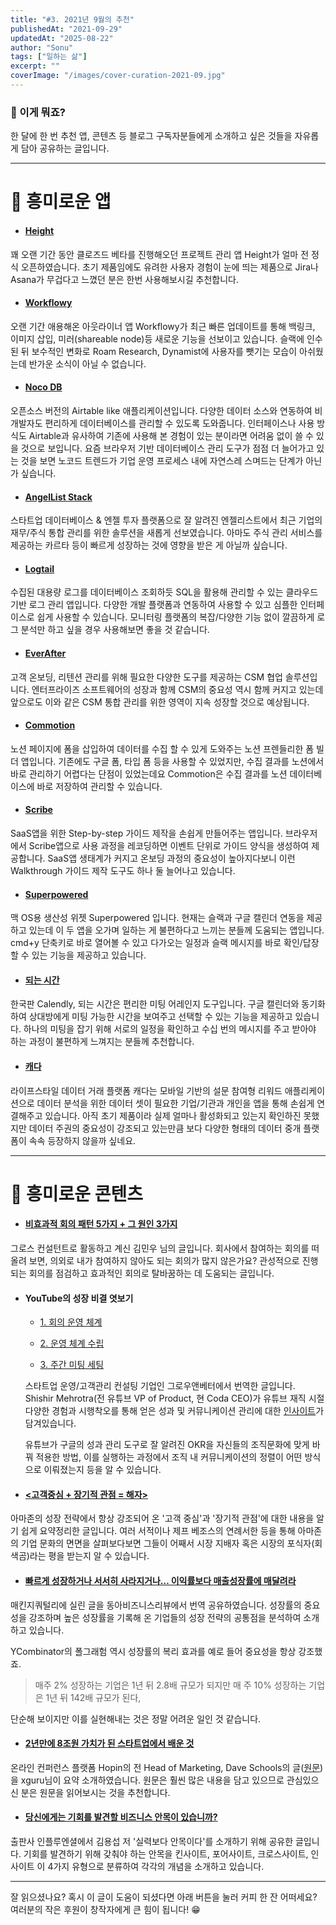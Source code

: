 ```yaml
---
title: "#3. 2021년 9월의 추천"
publishedAt: "2021-09-29"
updatedAt: "2025-08-22"
author: "Sonu"
tags: ["일하는 삶"]
excerpt: ""
coverImage: "/images/cover-curation-2021-09.jpg"
---
```



### 🧐 이게 뭐죠?


한 달에 한 번 추천 앱, 콘텐츠 등 블로그 구독자분들에게 소개하고 싶은 것들을 자유롭게 담아 공유하는 글입니다.


---


# 📱 흥미로운 앱

- #### [Height](https://height.app/?ref=sonujung)

꽤 오랜 기간 동안 클로즈드 베타를 진행해오던 프로젝트 관리 앱 Height가 얼마 전 정식 오픈하였습니다. 초기 제품임에도 유려한 사용자 경험이 눈에 띄는 제품으로 Jira나 Asana가 무겁다고 느꼈던 분은 한번 사용해보시길 추천합니다.

- #### [Workflowy](https://workflowy.com/invite/198ce1c0.lnx)

오랜 기간 애용해온 아웃라이너 앱 Workflowy가 최근 빠른 업데이트를 통해 백링크, 이미지 삽입, 미러(shareable node)등 새로운 기능을 선보이고 있습니다. 슬랙에 인수된 뒤 보수적인 변화로 Roam Research, Dynamist에 사용자를 뺏기는 모습이 아쉬웠는데 반가운 소식이 아닐 수 없습니다.

- #### [Noco DB](https://github.com/nocodb/nocodb)

오픈소스 버전의 Airtable like 애플리케이션입니다. 다양한 데이터 소스와 연동하여 비개발자도 편리하게 데이터베이스를 관리할 수 있도록 도와줍니다. 인터페이스나 사용 방식도 Airtable과 유사하여 기존에 사용해 본 경험이 있는 분이라면 어려움 없이 쓸 수 있을 것으로 보입니다. 요즘 브라우저 기반 데이터베이스 관리 도구가 점점 더 늘어가고 있는 것을 보면 노코드 트렌드가 기업 운영 프로세스 내에 자연스레 스며드는 단계가 아닌가 싶습니다.

- #### [AngelList Stack](https://www.angellist.com/stack?ref=sonujung)

스타트업 데이터베이스 & 엔젤 투자 플랫폼으로 잘 알려진 엔젤리스트에서 최근 기업의 재무/주식 통합 관리를 위한 솔루션을 새롭게 선보였습니다. 아마도 주식 관리 서비스를 제공하는 카르타 등이 빠르게 성장하는 것에 영향을 받은 게 아닐까 싶습니다.

- #### [Logtail](https://logtail.com/?ref=sonujung)

수집된 대용량 로그를 데이터베이스 조회하듯 SQL을 활용해 관리할 수 있는 클라우드 기반 로그 관리 앱입니다. 다양한 개발 플랫폼과 연동하여 사용할 수 있고 심플한 인터페이스로 쉽게 사용할 수 있습니다. 모니터링 플랫폼의 복잡/다양한 기능 없이 깔끔하게 로그 분석만 하고 싶을 경우 사용해보면 좋을 것 같습니다.

- #### [EverAfter](https://www.everafter.ai/?ref=sonujung)

고객 온보딩, 리텐션 관리를 위해 필요한 다양한 도구를 제공하는 CSM 협업 솔루션입니다. 엔터프라이즈 소프트웨어의 성장과 함께 CSM의 중요성 역시 함께 커지고 있는데 앞으로도 이와 같은 CSM 통합 관리를 위한 영역이 지속 성장할 것으로 예상됩니다.

- #### [Commotion](https://commotion.page/?ref=sonujung)

노션 페이지에 폼을 삽입하여 데이터를 수집 할 수 있게 도와주는 노션 프렌들리한 폼 빌더 앱입니다. 기존에도 구글 폼, 타입 폼 등을 사용할 수 있었지만, 수집 결과를 노션에서 바로 관리하기 어렵다는 단점이 있었는데요 Commotion은 수집 결과를 노션 데이터베이스에 바로 저장하여 관리할 수 있습니다.

- #### [Scribe](https://scribehow.com/?ref=sonujung)

SaaS앱을 위한 Step-by-step 가이드 제작을 손쉽게 만들어주는 앱입니다. 브라우저에서 Scribe앱으로 사용 과정을 레코딩하면 이벤트 단위로 가이드 양식을 생성하여 제공합니다. SaaS앱 생태계가 커지고 온보딩 과정의 중요성이 높아지다보니 이런 Walkthrough 가이드 제작 도구도 하나 둘 늘어나고 있습니다.

- #### [Superpowered](https://superpowered.me/?refer=c29udUBzaXhzaG9wLmNvbQ==)

맥 OS용 생산성 위젯 Superpowered 입니다. 현재는 슬랙과 구글 캘린더 연동을 제공하고 있는데 이 두 앱을 오가며 일하는 게 불편하다고 느끼는 분들께 도움되는 앱입니다. cmd+y 단축키로 바로 열어볼 수 있고 다가오는 일정과 슬랙 메시지를 바로 확인/답장할 수 있는 기능을 제공하고 있습니다.

- #### [되는 시간](https://whattime.co.kr/)

한국판 Calendly, 되는 시간은 편리한 미팅 어레인지 도구입니다. 구글 캘린더와 동기화하여 상대방에게 미팅 가능한 시간을 보여주고 선택할 수 있는 기능을 제공하고 있습니다. 하나의 미팅을 잡기 위해 서로의 일정을 확인하고 수십 번의 메시지를 주고 받아야 하는 과정이 불편하게 느껴지는 분들께 추천합니다.

- #### [캐다](https://teampaprika.notion.site/Cada-c88fd614aed346fd8818ba8f79d4138d)

라이프스타일 데이터 거래 플랫폼 캐다는 모바일 기반의 설문 참여형 리워드 애플리케이션으로 데이터 분석을 위한 데이터 셋이 필요한 기업/기관과 개인을 앱을 통해 손쉽게 연결해주고 있습니다. 아직 초기 제품이라 실제 얼마나 활성화되고 있는지 확인하진 못했지만 데이터 주권의 중요성이 강조되고 있는만큼 보다 다양한 형태의 데이터 중개 플랫폼이 속속 등장하지 않을까 싶네요.


--- 


# 🔖 흥미로운 콘텐츠

- #### [비효과적 회의 패턴 5가지 + 그 원인 3가지](https://www.minwookim.kr/ineffective-meeting-patterns)

그로스 컨설턴트로 활동하고 계신 김민우 님의 글입니다. 회사에서 참여하는 회의를 떠올려 보면, 의외로 내가 참여하지 않아도 되는 회의가 많지 않은가요? 관성적으로 진행되는 회의를 점검하고 효과적인 회의로 탈바꿈하는 데 도움되는 글입니다.

- #### YouTube의 성장 비결 엿보기

    - [1. 회의 운영 체계](https://growandbetter.com/2021/07/21/youtube-%ec%84%b1%ec%9e%a5%eb%b9%84%ea%b2%b0-%ec%97%bf%eb%b3%b4%ea%b8%b0-1-%ed%9a%8c%ec%9d%98-%ec%9a%b4%ec%98%81-%ec%b2%b4%ea%b3%84/)


    - [2. 운영 체계 수립](https://growandbetter.com/2021/07/22/youtube-%ec%84%b1%ec%9e%a5%eb%b9%84%ea%b2%b0-%ec%97%bf%eb%b3%b4%ea%b8%b0-2-%ec%9a%b4%ec%98%81-%ec%b2%b4%ea%b3%84-%ec%88%98%eb%a6%bd/)


    - [3. 주간 미팅 세팅](https://growandbetter.com/2021/07/22/youtube-%ec%84%b1%ec%9e%a5%eb%b9%84%ea%b2%b0-%ec%97%bf%eb%b3%b4%ea%b8%b0-3-%ec%a3%bc%ea%b0%84-%eb%af%b8%ed%8c%85-%ec%84%b8%ed%8c%85/)


  스타트업 운영/고객관리 컨설팅 기업인 그로우앤베터에서 번역한 글입니다. Shishir Mehrotra(전 유튜브 VP of Product, 현 Coda CEO)가 유튜브 재직 시절 다양한 경험과 시행착오를 통해 얻은 성과 및 커뮤니케이션 관리에 대한 [인사이트](https://coda.io/d/Rituals-for-hypergrowth-An-inside-look-at-how-YouTube-scaled_dtrl4NzUguc/Rituals-for-hypergrowth-An-inside-look-at-how-YouTube-scaled_su_30#_lumUl)가 담겨있습니다.


  유튜브가 구글의 성과 관리 도구로 잘 알려진 OKR을 자신들의 조직문화에 맞게 바꿔 적용한 방법, 이를 실행하는 과정에서 조직 내 커뮤니케이션의 정렬이 어떤 방식으로 이뤄졌는지 등을 알 수 있습니다.

- #### [<고객중심 + 장기적 관점 = 해자>](https://notdefeated.ghost.io/gogaegjungsim-janggijeog-gwanjeom-gyeongjejeog-haeja-jeff-bezos-balmyeonggwa-banghwageul-ilggo)

아마존의 성장 전략에서 항상 강조되어 온 '고객 중심'과 '장기적 관점'에 대한 내용을 알기 쉽게 요약정리한 글입니다. 여러 서적이나 제프 베조스의 연례서한 등을 통해 아마존의 기업 문화의 면면을 살펴보다보면 그들이 어째서 시장 지배자 혹은 시장의 포식자(회색곰)라는 평을 받는지 알 수 있습니다.

- #### [빠르게 성장하거나 서서히 사라지거나… 이익률보다 매출성장률에 매달려라](https://dbr.donga.com/article/view/1401/article_no/6556/ac/magazine)

매킨지쿼털리에 실린 글을 동아비즈니스리뷰에서 번역 공유하였습니다. 성장률의 중요성을 강조하며 높은 성장률을 기록해 온 기업들의 성장 전략의 공통점을 분석하여 소개하고 있습니다.


  YCombinator의 폴그래험 역시 성장률의 복리 효과를 예로 들어 중요성을 항상 강조했죠.


  > 매주 2% 성장하는 기업은 1년 뒤 2.8배 규모가 되지만 매 주 10% 성장하는 기업은 1년 뒤 142배 규모가 된다,


  단순해 보이지만 이를 실현해내는 것은 정말 어려운 일인 것 같습니다.

- #### [2년만에 8조원 가치가 된 스타트업에서 배운 것](https://news.hada.io/topic?id=5087)

온라인 컨퍼런스 플랫폼 Hopin의 전 Head of Marketing, Dave Schools의 글([원문](https://entrepreneurshandbook.co/hyperscaling-hopin-fc457e48886f))을 xguru님이 요약 소개하였습니다. 원문은 훨씬 많은 내용을 담고 있으므로 관심있으신 분은 원문을 읽어보시는 것을 추천합니다.

- #### [당신에게는 기회를 발견할 비즈니스 안목이 있습니까?](https://m.post.naver.com/viewer/postView.nhn?volumeNo=16784996&memberNo=956644)

출판사 인플루엔셜에서 김용섭 저 '실력보다 안목이다'를 소개하기 위해 공유한 글입니다. 기회를 발견하기 위해 갖춰야 하는 안목을 킨사이트, 포어사이트, 크로스사이트, 인사이트 이 4가지 유형으로 분류하여 각각의 개념을 소개하고 있습니다.


---


잘 읽으셨나요? 혹시 이 글이 도움이 되셨다면 아래 버튼을 눌러 커피 한 잔 어떠세요? 여러분의 작은 후원이 창작자에게 큰 힘이 됩니다! 😁


